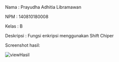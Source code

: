 Nama    : Prayudha Adhitia Libramawan


NPM     : 140810180008


Kelas   : B


Deskripsi : Fungsi enkripsi menggunakan Shift Chiper

Screenshot hasil:

![viewHasil](https://user-images.githubusercontent.com/45344469/93303202-557daf00-f825-11ea-91ee-530db122be51.JPG)<Br>